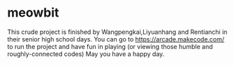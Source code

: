 # meowbit
This crude project is finished by Wangpengkai,Liyuanhang and Rentianchi in their senior high school days.
You can go to https://arcade.makecode.com/ to run the project and have fun in playing (or viewing those humble and roughly-connected codes)
May you have a happy day.
